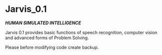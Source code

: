 # Jarvis_0.1

*****HUMAN SIMULATED INTELLIGENCE*****

 
Jarvis 0.1 provides basic functions of speech recognition, 
computer vision and advanced forms of Problem Solving.

Please before modifying code create backup.
